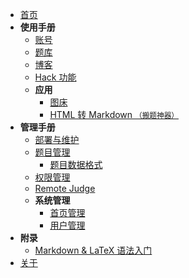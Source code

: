 - [首页](/)
- **使用手册**
  - [账号](/user/account)
  - [题库](/user/problem)
  - [博客](/user/blog)
  - [Hack 功能](/user/hack)
  - **应用**
    - [图床](/user/apps/image_hosting)
    - [HTML 转 Markdown <small>（搬题神器）</small>](/user/apps/html2markdown)
- **管理手册**
  - [部署与维护](/manage/deployment)
  - [题目管理](/manage/problem)
    - [题目数据格式](/manage/tutorial/problem_data)
  - [权限管理](/manage/permissions)
  - [Remote Judge](/manage/remote_judge)
  - **系统管理**
    - [首页管理](/manage/super_manage/index)
    - [用户管理](/manage/super_manage/users)
- **附录**
  - [Markdown & LaTeX 语法入门](/others/markdown)
- [关于](/about)
